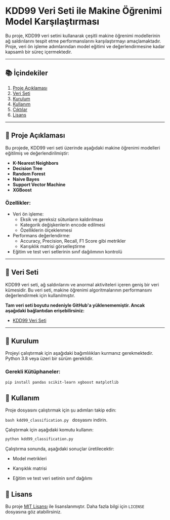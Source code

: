 # KDD99 Veri Seti ile Makine Öğrenimi Model Karşılaştırması

Bu proje, KDD99 veri setini kullanarak çeşitli makine öğrenimi modellerinin ağ saldırılarını tespit etme performanslarını karşılaştırmayı amaçlamaktadır. Proje, veri ön işleme adımlarından model eğitimi ve değerlendirmesine kadar kapsamlı bir süreç içermektedir.

---

## 📚 İçindekiler
1. [Proje Açıklaması](#proje-açıklaması)
2. [Veri Seti](#veri-seti)
3. [Kurulum](#kurulum)
4. [Kullanım](#kullanım)
5. [Çıktılar](#çıktılar)
6. [Lisans](#lisans)

---

## 📌 Proje Açıklaması

Bu projede, KDD99 veri seti üzerinde aşağıdaki makine öğrenimi modelleri eğitilmiş ve değerlendirilmiştir:
- **K-Nearest Neighbors**
- **Decision Tree**
- **Random Forest**
- **Naive Bayes**
- **Support Vector Machine**
- **XGBoost**

### Özellikler:
- Veri ön işleme:
  - Eksik ve gereksiz sütunların kaldırılması
  - Kategorik değişkenlerin encode edilmesi
  - Özelliklerin ölçeklenmesi
- Performans değerlendirme:
  - Accuracy, Precision, Recall, F1 Score gibi metrikler
  - Karışıklık matrisi görselleştirme
- Eğitim ve test veri setlerinin sınıf dağılımının kontrolü

---

## 📂 Veri Seti

KDD99 veri seti, ağ saldırılarını ve anormal aktiviteleri içeren geniş bir veri kümesidir. Bu veri seti, makine öğrenimi algoritmalarının performansını değerlendirmek için kullanılmıştır. 

**Tam veri seti boyutu nedeniyle GitHub'a yüklenememiştir. Ancak aşağıdaki bağlantıdan erişebilirsiniz:**
- [KDD99 Veri Seti ](https://www.kaggle.com/datasets/toobajamal/kdd99-dataset)

---

## 🔧 Kurulum

Projeyi çalıştırmak için aşağıdaki bağımlılıkları kurmanız gerekmektedir. Python 3.8 veya üzeri bir sürüm gereklidir.

### Gerekli Kütüphaneler:
```bash
pip install pandas scikit-learn xgboost matplotlib
```
 ## 🚀 Kullanım

Proje dosyasını çalıştırmak için şu adımları takip edin:

```bash kdd99_classification.py ```  dosyasını indirin.

Çalıştırmak için aşağıdaki komutu kullanın:
```bash
python kdd99_classification.py
```
Çalıştırma sonunda, aşağıdaki sonuçlar üretilecektir:

- Model metrikleri

- Karışıklık matrisi

- Eğitim ve test veri setinin sınıf dağılımı

## 📄 Lisans
Bu proje [MIT Lisansı](LICENSE) ile lisanslanmıştır. Daha fazla bilgi için `LICENSE` dosyasına göz atabilirsiniz.
